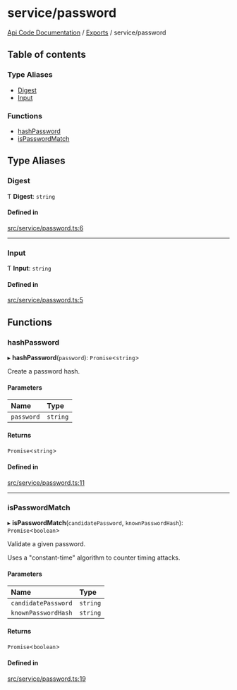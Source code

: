 # service/password
[Api Code Documentation](../README.md) / [Exports](../modules.md) / service/password

## Table of contents

### Type Aliases

- [Digest](service_password.md#digest)
- [Input](service_password.md#input)

### Functions

- [hashPassword](service_password.md#hashpassword)
- [isPasswordMatch](service_password.md#ispasswordmatch)

## Type Aliases

### Digest

Ƭ **Digest**: `string`

#### Defined in

[src/service/password.ts:6](https://github.com/openkfw/TruBudget/blob/92640998/api/src/service/password.ts#L6)

___

### Input

Ƭ **Input**: `string`

#### Defined in

[src/service/password.ts:5](https://github.com/openkfw/TruBudget/blob/92640998/api/src/service/password.ts#L5)

## Functions

### hashPassword

▸ **hashPassword**(`password`): `Promise`\<`string`\>

Create a password hash.

#### Parameters

| Name | Type |
| :------ | :------ |
| `password` | `string` |

#### Returns

`Promise`\<`string`\>

#### Defined in

[src/service/password.ts:11](https://github.com/openkfw/TruBudget/blob/92640998/api/src/service/password.ts#L11)

___

### isPasswordMatch

▸ **isPasswordMatch**(`candidatePassword`, `knownPasswordHash`): `Promise`\<`boolean`\>

Validate a given password.

Uses a "constant-time" algorithm to counter timing attacks.

#### Parameters

| Name | Type |
| :------ | :------ |
| `candidatePassword` | `string` |
| `knownPasswordHash` | `string` |

#### Returns

`Promise`\<`boolean`\>

#### Defined in

[src/service/password.ts:19](https://github.com/openkfw/TruBudget/blob/92640998/api/src/service/password.ts#L19)
